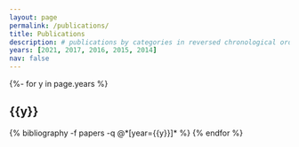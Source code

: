 ```yaml
---
layout: page
permalink: /publications/
title: Publications
description: # publications by categories in reversed chronological order. generated by jekyll-scholar.
years: [2021, 2017, 2016, 2015, 2014]
nav: false
---
```

<!-- _pages/publications.md -->
<div class="publications">

{%- for y in page.years %}
  <h2 class="year">{{y}}</h2>
  {% bibliography -f papers -q @*[year={{y}}]* %}
{% endfor %}

</div>
